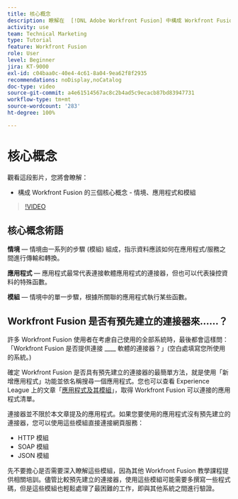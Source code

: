 ```yaml
---
title: 核心概念
description: 瞭解在  [!DNL Adobe Workfront Fusion] 中構成 Workfront Fusion 的三個核心概念 - 情境、應用程式和模組。
activity: use
team: Technical Marketing
type: Tutorial
feature: Workfront Fusion
role: User
level: Beginner
jira: KT-9000
exl-id: c04baa0c-40e4-4c61-8a04-9ea62f8f2935
recommendations: noDisplay,noCatalog
doc-type: video
source-git-commit: a4e61514567ac8c2b4ad5c9ecacb87bd83947731
workflow-type: tm+mt
source-wordcount: '283'
ht-degree: 100%

---
```


# 核心概念

觀看這段影片，您將會瞭解：

* 構成 Workfront Fusion 的三個核心概念 - 情境、應用程式和模組

>[!VIDEO](https://video.tv.adobe.com/v/335260/?quality=12&learn=on)

## 核心概念術語

**情境** — 情境由一系列的步驟 (模組) 組成，指示資料應該如何在應用程式/服務之間進行傳輸和轉換。

**應用程式** — 應用程式最常代表連接軟體應用程式的連接器，但也可以代表操控資料的特殊函數。

**模組** — 情境中的單一步驟，根據所關聯的應用程式執行某些函數。

## Workfront Fusion 是否有預先建立的連接器來……？

許多 Workfront Fusion 使用者在考慮自己使用的全部系統時，最後都會這樣問：「Workfront Fusion 是否提供連接 ____ 軟體的連接器？」(空白處填寫您所使用的系統。)

確定 Workfront Fusion 是否具有預先建立的連接器的最簡單方法，就是使用「新增應用程式」功能並依名稱搜尋一個應用程式。您也可以查看 Experience League 上的文章「[應用程式及其模組](https://experienceleague.adobe.com/docs/workfront/using/adobe-workfront-fusion/fusion-apps-and-modules/apps-and-their-modules.html?lang=zh-Hant)」，取得 Workfront Fusion 可以連接的應用程式清單。

連接器並不限於本文章提及的應用程式。如果您要使用的應用程式沒有預先建立的連接器，您可以使用這些模組直接連接網頁服務：

* HTTP 模組
* SOAP 模組
* JSON 模組

先不要擔心是否需要深入瞭解這些模組，因為其他 Workfront Fusion 教學課程提供相關培訓。儘管比較預先建立的連接器，使用這些模組可能需要多撰寫一些程式碼，但是這些模組也輕鬆處理了最困難的工作，即與其他系統之間進行驗證。
